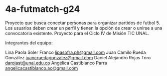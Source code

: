 # 4a-futmatch-g24
Proyecto que busca conectar personas para organizar partidos de futbol 5.
Los usuarios deben crear un perfil y tienen la opción de crear o unirse a una convocatoria existente.
Proyecto para el Ciclo IV de Misión TIC UNAL.

Integrantes del equipo:

Lina Paola Soler Franco	 lipasofra.ph@gmail.com
Juan Camilo	Rueda González	juancruedagonzalez@gmail.com
Daniel Alejandro	Rojas Toro	darojast@unal.edu.co
Angélica	Castiblanco Parra	angelicacastiblanco.ac@gmail.com
